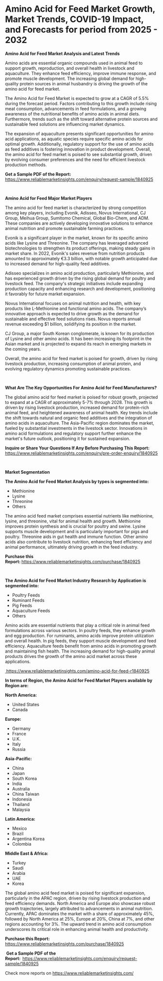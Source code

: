 <p><h1>Amino Acid for Feed Market Growth, Market Trends, COVID-19 Impact, and Forecasts for period from 2025 - 2032</h1></p><p><strong>Amino Acid for Feed Market Analysis and Latest Trends</strong></p>
<p><p>Amino acids are essential organic compounds used in animal feed to support growth, reproduction, and overall health in livestock and aquaculture. They enhance feed efficiency, improve immune response, and promote muscle development. The increasing global demand for high-quality protein sources in animal husbandry is driving the growth of the amino acid for feed market.</p><p>The Amino Acid for Feed Market is expected to grow at a CAGR of 5.5% during the forecast period. Factors contributing to this growth include rising meat consumption, advancements in feed formulations, and a growing awareness of the nutritional benefits of amino acids in animal diets. Furthermore, trends such as the shift toward alternative protein sources and sustainable feed solutions are influencing market dynamics. </p><p>The expansion of aquaculture presents significant opportunities for amino acid applications, as aquatic species require specific amino acids for optimal growth. Additionally, regulatory support for the use of amino acids as feed additives is fostering innovation in product development. Overall, the amino acid for feed market is poised to see substantial growth, driven by evolving consumer preferences and the need for efficient livestock production methods.</p></p>
<p><strong>Get a Sample PDF of the Report:&nbsp;</strong> <a href="https://www.reliablemarketinsights.com/enquiry/request-sample/1840925?utm_campaign=2269&utm_medium=2&utm_source=Github&utm_content=ia&utm_term=03022025&utm_id=amino-acid-for-feed">https://www.reliablemarketinsights.com/enquiry/request-sample/1840925</a></p>
<p>&nbsp;</p>
<p><strong>Amino Acid for Feed Major Market Players</strong></p>
<p><p>The amino acid for feed market is characterized by strong competition among key players, including Evonik, Adisseo, Novus International, CJ Group, Meihua Group, Sumitomo Chemical, Global Bio-Chem, and ADM. These companies are actively developing innovative solutions to enhance animal nutrition and promote sustainable farming practices.</p><p>Evonik is a significant player in the market, known for its specific amino acids like Lysine and Threonine. The company has leveraged advanced biotechnologies to strengthen its product offerings, making steady gains in market share. In 2022, Evonik's sales revenue from nutrition products amounted to approximately €3.3 billion, with notable growth anticipated due to increased demand for high-quality feed additives.</p><p>Adisseo specializes in amino acid production, particularly Methionine, and has experienced growth driven by the rising global demand for poultry and livestock feed. The company's strategic initiatives include expanding production capacity and enhancing research and development, positioning it favorably for future market expansion.</p><p>Novus International focuses on animal nutrition and health, with key products like L-Methionine and functional amino acids. The company’s innovative approach is expected to drive growth as the demand for sustainable and effective feed solutions rises. Novus reports annual revenue exceeding $1 billion, solidifying its position in the market.</p><p>CJ Group, a major South Korean conglomerate, is known for its production of Lysine and other amino acids. It has been increasing its footprint in the Asian market and is projected to expand its reach in emerging markets in the coming years.</p><p>Overall, the amino acid for feed market is poised for growth, driven by rising livestock production, increasing consumption of animal protein, and evolving regulatory dynamics promoting sustainable practices.</p></p>
<p>&nbsp;</p>
<p><strong>What Are The Key Opportunities For Amino Acid for Feed Manufacturers?</strong></p>
<p><p>The global amino acid for feed market is poised for robust growth, projected to expand at a CAGR of approximately 5-7% through 2028. This growth is driven by rising livestock production, increased demand for protein-rich animal feed, and heightened awareness of animal health. Key trends include the shift towards natural and organic feed additives and the integration of amino acids in aquaculture. The Asia-Pacific region dominates the market, fueled by substantial investments in the livestock sector. Innovations in amino acid formulations and regulatory support further enhance the market's future outlook, positioning it for sustained expansion.</p></p>
<p><strong>Inquire or Share Your Questions If Any Before Purchasing This Report:</strong> <a href="https://www.reliablemarketinsights.com/enquiry/pre-order-enquiry/1840925?utm_campaign=2269&utm_medium=2&utm_source=Github&utm_content=ia&utm_term=03022025&utm_id=amino-acid-for-feed">https://www.reliablemarketinsights.com/enquiry/pre-order-enquiry/1840925</a></p>
<p>&nbsp;</p>
<p><strong>Market Segmentation</strong></p>
<p><strong>The Amino Acid for Feed Market Analysis by types is segmented into:</strong></p>
<p><ul><li>Methionine</li><li>Lysine</li><li>Threonine</li><li>Others</li></ul></p>
<p><p>The amino acid feed market comprises essential nutrients like methionine, lysine, and threonine, vital for animal health and growth. Methionine improves protein synthesis and is crucial for poultry and swine. Lysine supports muscle development and is particularly important for pigs and poultry. Threonine aids in gut health and immune function. Other amino acids also contribute to livestock nutrition, enhancing feed efficiency and animal performance, ultimately driving growth in the feed industry.</p></p>
<p><strong>Purchase this Report:&nbsp;</strong><a href="https://www.reliablemarketinsights.com/purchase/1840925?utm_campaign=2269&utm_medium=2&utm_source=Github&utm_content=ia&utm_term=03022025&utm_id=amino-acid-for-feed">https://www.reliablemarketinsights.com/purchase/1840925</a></p>
<p>&nbsp;</p>
<p><strong>The Amino Acid for Feed Market Industry Research by Application is segmented into:</strong></p>
<p><ul><li>Poultry Feeds</li><li>Ruminant Feeds</li><li>Pig Feeds</li><li>Aquaculture Feeds</li><li>Others</li></ul></p>
<p><p>Amino acids are essential nutrients that play a critical role in animal feed formulations across various sectors. In poultry feeds, they enhance growth and egg production. For ruminants, amino acids improve protein utilization and overall health. In pig feeds, they support muscle development and feed efficiency. Aquaculture feeds benefit from amino acids in promoting growth and maintaining fish health. The increasing demand for high-quality animal products drives the growth of the amino acid market across these applications.</p></p>
<p><a href="https://www.reliablemarketinsights.com/amino-acid-for-feed-r1840925?utm_campaign=2269&utm_medium=2&utm_source=Github&utm_content=ia&utm_term=03022025&utm_id=amino-acid-for-feed">&nbsp;https://www.reliablemarketinsights.com/amino-acid-for-feed-r1840925</a></p>
<p><strong>In terms of Region, the Amino Acid for Feed Market Players available by Region are:</strong></p>
<p>
    <p> <strong> North America: </strong>
        <ul>
            <li>United States</li>
            <li>Canada</li>
        </ul>
        </p> 
    <p> <strong> Europe: </strong>
        <ul>
            <li>Germany</li>
            <li>France</li>
            <li>U.K.</li>
            <li>Italy</li>
            <li>Russia</li>
        </ul>
        </p> 
    <p> <strong> Asia-Pacific: </strong>
        <ul>
            <li>China</li>
            <li>Japan</li>
            <li>South Korea</li>
            <li>India</li>
            <li>Australia</li>
            <li>China Taiwan</li>
            <li>Indonesia</li>
            <li>Thailand</li>
            <li>Malaysia</li>
        </ul>
        </p> 
    <p> <strong> Latin America: </strong>
        <ul>
            <li>Mexico</li>
            <li>Brazil</li>
            <li>Argentina Korea</li>
            <li>Colombia</li>
        </ul>
        </p> 
    <p> <strong> Middle East & Africa: </strong>
        <ul>
            <li>Turkey</li>
            <li>Saudi</li>
            <li>Arabia</li>
            <li>UAE</li>
            <li>Korea</li>
        </ul>
    </p>
    </p>
<p><p>The global amino acid feed market is poised for significant expansion, particularly in the APAC region, driven by rising livestock production and feed efficiency demands. North America and Europe also showcase robust growth trajectories, largely attributed to advancements in animal nutrition. Currently, APAC dominates the market with a share of approximately 45%, followed by North America at 25%, Europe at 20%, China at 7%, and other regions accounting for 3%. The upward trend in amino acid consumption underscores its critical role in enhancing animal health and productivity.</p></p>
<p><strong>Purchase this Report: </strong><a href="https://www.reliablemarketinsights.com/purchase/1840925?utm_campaign=2269&utm_medium=2&utm_source=Github&utm_content=ia&utm_term=03022025&utm_id=amino-acid-for-feed">https://www.reliablemarketinsights.com/purchase/1840925</a></p>
<p>&nbsp;<strong>Get a Sample PDF of the Report:&nbsp;&nbsp;</strong><a href="https://www.reliablemarketinsights.com/enquiry/request-sample/1840925?utm_campaign=2269&utm_medium=2&utm_source=Github&utm_content=ia&utm_term=03022025&utm_id=amino-acid-for-feed">https://www.reliablemarketinsights.com/enquiry/request-sample/1840925</a></p>
<p><strong></strong></p>
<p>Check more reports on <a href="https://www.reliablemarketinsights.com/?utm_campaign=2269&utm_medium=2&utm_source=Github&utm_content=ia&utm_term=03022025&utm_id=amino-acid-for-feed">https://www.reliablemarketinsights.com/</a></p>
